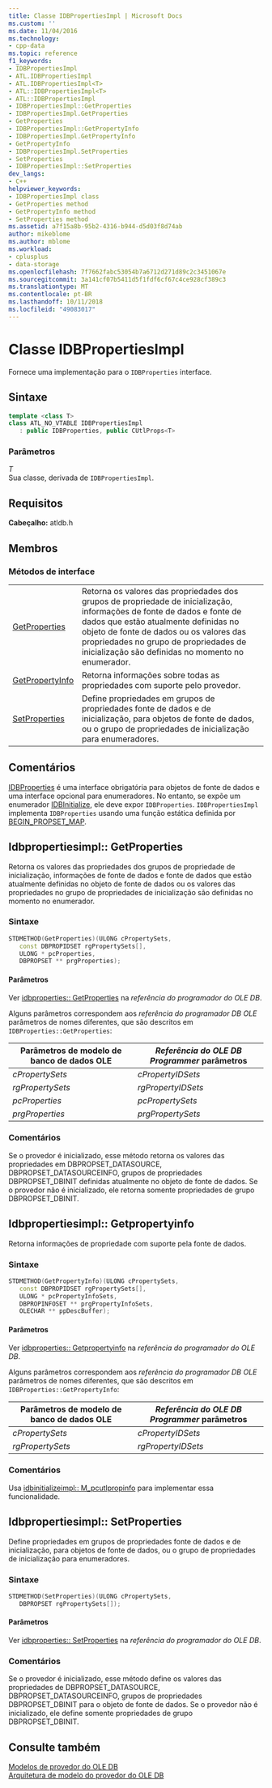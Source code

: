```yaml
---
title: Classe IDBPropertiesImpl | Microsoft Docs
ms.custom: ''
ms.date: 11/04/2016
ms.technology:
- cpp-data
ms.topic: reference
f1_keywords:
- IDBPropertiesImpl
- ATL.IDBPropertiesImpl
- ATL.IDBPropertiesImpl<T>
- ATL::IDBPropertiesImpl<T>
- ATL::IDBPropertiesImpl
- IDBPropertiesImpl::GetProperties
- IDBPropertiesImpl.GetProperties
- GetProperties
- IDBPropertiesImpl::GetPropertyInfo
- IDBPropertiesImpl.GetPropertyInfo
- GetPropertyInfo
- IDBPropertiesImpl.SetProperties
- SetProperties
- IDBPropertiesImpl::SetProperties
dev_langs:
- C++
helpviewer_keywords:
- IDBPropertiesImpl class
- GetProperties method
- GetPropertyInfo method
- SetProperties method
ms.assetid: a7f15a8b-95b2-4316-b944-d5d03f8d74ab
author: mikeblome
ms.author: mblome
ms.workload:
- cplusplus
- data-storage
ms.openlocfilehash: 7f7662fabc53054b7a6712d271d89c2c3451067e
ms.sourcegitcommit: 3a141cf07b5411d5f1fdf6cf67c4ce928cf389c3
ms.translationtype: MT
ms.contentlocale: pt-BR
ms.lasthandoff: 10/11/2018
ms.locfileid: "49083017"
---
```

# <a name="idbpropertiesimpl-class"></a>Classe IDBPropertiesImpl

Fornece uma implementação para o `IDBProperties` interface.  
  
## <a name="syntax"></a>Sintaxe

```cpp
template <class T>   
class ATL_NO_VTABLE IDBPropertiesImpl   
   : public IDBProperties, public CUtlProps<T>  
```  
  
### <a name="parameters"></a>Parâmetros  

*T*<br/>
Sua classe, derivada de `IDBPropertiesImpl`.  

## <a name="requirements"></a>Requisitos  

**Cabeçalho:** atldb.h  
  
## <a name="members"></a>Membros  
  
### <a name="interface-methods"></a>Métodos de interface  
  
|||  
|-|-|  
|[GetProperties](#getproperties)|Retorna os valores das propriedades dos grupos de propriedade de inicialização, informações de fonte de dados e fonte de dados que estão atualmente definidas no objeto de fonte de dados ou os valores das propriedades no grupo de propriedades de inicialização são definidas no momento no enumerador.|  
|[GetPropertyInfo](#getpropertyinfo)|Retorna informações sobre todas as propriedades com suporte pelo provedor.|  
|[SetProperties](#setproperties)|Define propriedades em grupos de propriedades fonte de dados e de inicialização, para objetos de fonte de dados, ou o grupo de propriedades de inicialização para enumeradores.|  
  
## <a name="remarks"></a>Comentários  

[IDBProperties](/previous-versions/windows/desktop/ms719607) é uma interface obrigatória para objetos de fonte de dados e uma interface opcional para enumeradores. No entanto, se expõe um enumerador [IDBInitialize](/previous-versions/windows/desktop/ms713706), ele deve expor `IDBProperties`. `IDBPropertiesImpl` implementa `IDBProperties` usando uma função estática definida por [BEGIN_PROPSET_MAP](../../data/oledb/begin-propset-map.md).  

## <a name="getproperties"></a> Idbpropertiesimpl:: GetProperties

Retorna os valores das propriedades dos grupos de propriedade de inicialização, informações de fonte de dados e fonte de dados que estão atualmente definidas no objeto de fonte de dados ou os valores das propriedades no grupo de propriedades de inicialização são definidas no momento no enumerador.  
  
### <a name="syntax"></a>Sintaxe  
  
```cpp
STDMETHOD(GetProperties)(ULONG cPropertySets,   
   const DBPROPIDSET rgPropertySets[],   
   ULONG * pcProperties,   
   DBPROPSET ** prgProperties);  
```  
  
#### <a name="parameters"></a>Parâmetros  

Ver [idbproperties:: GetProperties](/previous-versions/windows/desktop/ms714344) na *referência do programador do OLE DB*.  
  
Alguns parâmetros correspondem aos *referência do programador DB OLE* parâmetros de nomes diferentes, que são descritos em `IDBProperties::GetProperties`:  
  
|Parâmetros de modelo de banco de dados OLE|*Referência do OLE DB Programmer* parâmetros|  
|--------------------------------|------------------------------------------------|  
|*cPropertySets*|*cPropertyIDSets*|  
|*rgPropertySets*|*rgPropertyIDSets*|  
|*pcProperties*|*pcPropertySets*|  
|*prgProperties*|*prgPropertySets*|  
  
### <a name="remarks"></a>Comentários  

Se o provedor é inicializado, esse método retorna os valores das propriedades em DBPROPSET_DATASOURCE, DBPROPSET_DATASOURCEINFO, grupos de propriedades DBPROPSET_DBINIT definidas atualmente no objeto de fonte de dados. Se o provedor não é inicializado, ele retorna somente propriedades de grupo DBPROPSET_DBINIT. 
  
## <a name="getpropertyinfo"></a> Idbpropertiesimpl:: Getpropertyinfo

Retorna informações de propriedade com suporte pela fonte de dados.  
  
### <a name="syntax"></a>Sintaxe  
  
```cpp
STDMETHOD(GetPropertyInfo)(ULONG cPropertySets,   
   const DBPROPIDSET rgPropertySets[],   
   ULONG * pcPropertyInfoSets,   
   DBPROPINFOSET ** prgPropertyInfoSets,   
   OLECHAR ** ppDescBuffer);  
```  
  
#### <a name="parameters"></a>Parâmetros  

Ver [idbproperties:: Getpropertyinfo](/previous-versions/windows/desktop/ms718175) na *referência do programador do OLE DB*.  
  
Alguns parâmetros correspondem aos *referência do programador DB OLE* parâmetros de nomes diferentes, que são descritos em `IDBProperties::GetPropertyInfo`:  
  
|Parâmetros de modelo de banco de dados OLE|*Referência do OLE DB Programmer* parâmetros|  
|--------------------------------|------------------------------------------------|  
|*cPropertySets*|*cPropertyIDSets*|  
|*rgPropertySets*|*rgPropertyIDSets*|  
  
### <a name="remarks"></a>Comentários  

Usa [idbinitializeimpl:: M_pcutlpropinfo](../../data/oledb/idbinitializeimpl-m-pcutlpropinfo.md) para implementar essa funcionalidade. 

## <a name="setproperties"></a> Idbpropertiesimpl:: SetProperties

Define propriedades em grupos de propriedades fonte de dados e de inicialização, para objetos de fonte de dados, ou o grupo de propriedades de inicialização para enumeradores.  
  
### <a name="syntax"></a>Sintaxe  
  
```cpp
STDMETHOD(SetProperties)(ULONG cPropertySets,   
   DBPROPSET rgPropertySets[]);  
```  
  
#### <a name="parameters"></a>Parâmetros  

Ver [idbproperties:: SetProperties](/previous-versions/windows/desktop/ms723049) na *referência do programador do OLE DB*.  
  
### <a name="remarks"></a>Comentários  

Se o provedor é inicializado, esse método define os valores das propriedades de DBPROPSET_DATASOURCE, DBPROPSET_DATASOURCEINFO, grupos de propriedades DBPROPSET_DBINIT para o objeto de fonte de dados. Se o provedor não é inicializado, ele define somente propriedades de grupo DBPROPSET_DBINIT.  
  
## <a name="see-also"></a>Consulte também  

[Modelos de provedor do OLE DB](../../data/oledb/ole-db-provider-templates-cpp.md)<br/>
[Arquitetura de modelo do provedor do OLE DB](../../data/oledb/ole-db-provider-template-architecture.md)